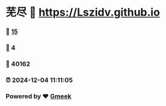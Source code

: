 # 芜尽 :link: https://Lszidv.github.io 
### :page_facing_up: [15](https://Lszidv.github.io/tag.html) 
### :speech_balloon: 4 
### :hibiscus: 40162 
### :alarm_clock: 2024-12-04 11:11:05 
### Powered by :heart: [Gmeek](https://github.com/Meekdai/Gmeek)
